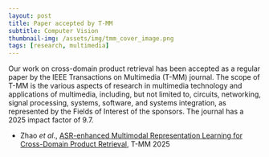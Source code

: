```yaml
---
layout: post
title: Paper accepted by T-MM
subtitle: Computer Vision
thumbnail-img: /assets/img/tmm_cover_image.png
tags: [research, multimedia]
---
```


Our work on cross-domain product retrieval has been accepted as a regular paper by the IEEE Transactions on Multimedia (T-MM) journal. 
The scope of T-MM is the various aspects of research in multimedia technology and applications of multimedia, including, but not limited to, circuits, networking, signal processing, systems, software, and systems integration, as represented by the Fields of Interest of the sponsors.
The journal has a 2025 impact factor of 9.7. 

+ Zhao *et al*., [ASR-enhanced Multimodal Representation Learning for Cross-Domain Product Retrieval](https://arxiv.org/abs/2408.02978), T-MM 2025

